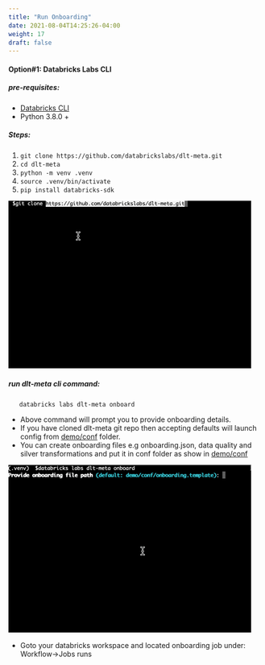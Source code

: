 ```yaml
---
title: "Run Onboarding"
date: 2021-08-04T14:25:26-04:00
weight: 17
draft: false
---
```


#### Option#1: Databricks Labs CLI 
##### pre-requisites:
- [Databricks CLI](https://docs.databricks.com/en/dev-tools/cli/tutorial.html)
- Python 3.8.0 +
##### Steps:
1. ``` git clone https://github.com/databrickslabs/dlt-meta.git ```
2. ``` cd dlt-meta ```
3. ``` python -m venv .venv ```
4. ```source .venv/bin/activate ```
5. ``` pip install databricks-sdk ```

![onboardingDLTMeta.gif](docs/content/getting_started/onboardingDLTMeta.gif)

##### run dlt-meta cli command: 
 ```shell 
    databricks labs dlt-meta onboard
``` 
-  Above command will prompt you to provide onboarding details.
- If you have cloned dlt-meta git repo then accepting defaults will launch config from [demo/conf](https://github.com/databrickslabs/dlt-meta/tree/main/demo/conf) folder.
- You can create onboarding files e.g onboarding.json, data quality and silver transformations and put it in conf folder as show in [demo/conf](https://github.com/databrickslabs/dlt-meta/tree/main/demo/conf)

![onboardingDLTMeta_2.gif](docs/content/getting_started/onboardingDLTMeta_2.gif)

- Goto your databricks workspace and located onboarding job under: Workflow->Jobs runs
